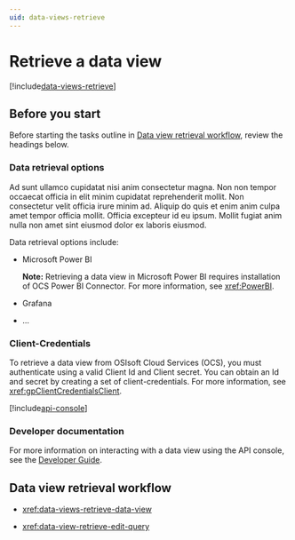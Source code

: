 ```yaml
---
uid: data-views-retrieve
---
```


# Retrieve a data view

[!include[data-views-retrieve](../../_includes/data-views-retrieve.md)]

## Before you start

Before starting the tasks outline in [Data view retrieval workflow](#data-view-retrieval-workflow), review the headings below.

### Data retrieval options

Ad sunt ullamco cupidatat nisi anim consectetur magna. Non non tempor occaecat officia in elit minim cupidatat reprehenderit mollit. Non consectetur velit officia irure minim ad. Aliquip do quis et enim anim culpa amet tempor officia mollit. Officia excepteur id eu ipsum. Mollit fugiat anim nulla non amet sint eiusmod dolor ex laboris eiusmod.

Data retrieval options include:

- Microsoft Power BI

	**Note:** Retrieving a data view in Microsoft Power BI requires installation of OCS Power BI Connector. For more information, see <xref:PowerBI>.

- Grafana

- ...

### Client-Credentials

To retrieve a data view from OSIsoft Cloud Services (OCS), you must authenticate using a valid Client Id and Client secret. You can obtain an Id and secret by creating a set of client-credentials. For more information, see <xref:gpClientCredentialsClient>.

[!include[api-console](_includes/api-console.md)]

### Developer documentation

For more information on interacting with a data view using the API console, see the [Developer Guide](xref:DataViewsOverview).

## Data view retrieval workflow

- <xref:data-views-retrieve-data-view>

- <xref:data-view-retrieve-edit-query>
